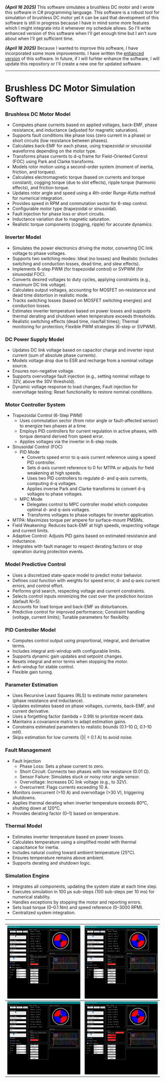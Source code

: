 _**(April 16 2025)**_ This software simulates a brushless DC motor and I wrote this software in C# programming language. This software is a robust tool for simulation of brushless DC motor yet it can be said that development of this software is still in progress because I have in mind some more features which I might integrate into it whenever my schedule allows. 
So I'll write enhanced version of this software when I'll get enough time but I ain't sure about when I'll get sufficient time. 

_**(April 18 2025)**_ Because I wanted to improve this software, I have incorporated some more improvements. I have written the [enhanced version](https://github.com/KMORaza/Brushless_DC_Motor_Simulation_App/tree/main/Brushless%20DC%20Motor%20Simulation%20App/BrushlessDCMotorSimulation) of this software. In future, if I will furhter enhance the software, I will update this repository or I'll create a new one for updated software.

---

# Brushless DC Motor Simulation Software

### Brushless DC Motor Model
  * Computes phase currents based on applied voltages, back-EMF, phase resistance, and inductance (adjusted for magnetic saturation).
  * Supports fault conditions like phase loss (zero current in a phase) or short circuits (low resistance between phases).
  * Calculates back-EMF for each phase, using trapezoidal or sinusoidal waveforms depending on the motor type.
  * Transforms phase currents to d-q frame for Field-Oriented Control (FOC) using Park and Clarke transforms.
  * Models rotor motion using a second-order system (moment of inertia, friction, and torques).
  * Calculates electromagnetic torque (based on currents and torque constant), cogging torque (due to slot effects), ripple torque (harmonic effects), and friction torque.
  * Updates rotor angle and speed using a 4th-order Runge-Kutta method for numerical integration.
  * Provides speed in RPM and commutation sector for 6-step control.
  * Configurable motor type (trapezoidal or sinusoidal).
  * Fault injection for phase loss or short circuits.
  * Inductance variation due to magnetic saturation.
  * Realistic torque components (cogging, ripple) for accurate dynamics.
### Inverter Model
  * Simulates the power electronics driving the motor, converting DC link voltage to phase voltages.
  * Supports two switching modes: Ideal (no losses) and Realistic (includes switching and conduction losses, dead time, and slew effects).
  * Implements 6-step PWM (for trapezoidal control) or SVPWM (for sinusoidal FOC).
  * Converts desired voltages to duty cycles, applying constraints (e.g., maximum DC link voltage).
  * Calculates output voltages, accounting for MOSFET on-resistance and dead time distortion in realistic mode.
  * Tracks switching losses (based on MOSFET switching energies) and conduction losses.
  * Estimates inverter temperature based on power losses and supports thermal derating and shutdown when temperature exceeds thresholds.
  * Realistic switching effects (dead time, rise/fall times); Thermal monitoring for protection; Flexible PWM strategies (6-step or SVPWM).
### DC Power Supply Model
  * Updates DC link voltage based on capacitor charge and inverter input current (sum of absolute phase currents).
  * Models voltage drop due to ESR and recharge from a nominal voltage source.
  * Ensures non-negative voltage.
  * Supports overvoltage fault injection (e.g., setting nominal voltage to 32V, above the 30V threshold).
  * Dynamic voltage response to load changes; Fault injection for overvoltage testing; Reset functionality to restore nominal conditions.
### Motor Controller System
  * Trapezoidal Control (6-Step PWM)
    * Uses commutation sector (from rotor angle or fault-affected sensor) to energize two phases at a time.
    * Employs PID controllers for current regulation in active phases, with torque demand derived from speed error.
    * Applies voltages via the inverter in 6-step mode.
  * Sinusoidal Control (FOC)
    * PID Mode
      * Converts speed error to q-axis current reference using a speed PID controller.
      * Sets d-axis current reference to 0 for MTPA or adjusts for field weakening at high speeds.
      * Uses two PID controllers to regulate d- and q-axis currents, computing d-q voltages.
      * Applies inverse Park and Clarke transforms to convert d-q voltages to phase voltages.
    * MPC Mode
      * Delegates control to MPC controller model which computes optimal d- and q-axis voltages.
      * Transforms voltages to phase voltages for inverter application.
  * MTPA: Maximizes torque per ampere for surface-mount PMSMs.
  * Field Weakening: Reduces back-EMF at high speeds, respecting voltage and current limits.
  * Adaptive Control: Adjusts PID gains based on estimated resistance and inductance.
  * Integrates with fault manager to respect derating factors or stop operation during protection events.
### Model Predictive Control
  * Uses a discretized state-space model to predict motor behavior.
  * Defines cost function with weights for speed error, d- and q-axis current errors, and control effort.
  * Performs grid search, respecting voltage and current constraints.
  * Selects control inputs minimizing the cost over the prediction horizon (default N=5).
  * Accounts for load torque and back-EMF as disturbances.
  * Predictive control for improved performance; Constraint handling (voltage, current limits); Tunable parameters for flexibility.
### PID Controller Model
  * Computes control output using proportional, integral, and derivative terms.
  * Includes integral anti-windup with configurable limits.
  * Supports dynamic gain updates and setpoint changes.
  * Resets integral and error terms when stopping the motor.
  * Anti-windup for stable control.
  * Flexible gain tuning.
### Parameter Estimation 
  * Uses Recursive Least Squares (RLS) to estimate motor parameters (phase resistance and inductance).
  * Updates estimates based on phase voltages, currents, back-EMF, and current derivative.
  * Uses a forgetting factor (lambda = 0.99) to prioritize recent data.
  * Maintains a covariance matrix to adapt estimation gains.
  * Constrains estimated parameters to realistic bounds (0.1–10 Ω, 0.1–10 mH).
  * Skips estimation for low currents (|I| < 0.1 A) to avoid noise.
### Fault Management 
  * Fault Injection
    * Phase Loss: Sets a phase current to zero.
    * Short Circuit: Connects two phases with low resistance (0.01 Ω).
    * Sensor Failure: Simulates stuck or noisy rotor angle sensor.
    * Overvoltage: Increases DC link voltage (e.g., to 32V).
    * Overcurrent: Flags currents exceeding 10 A.
  * Monitors overcurrent (>10 A) and overvoltage (>30 V), triggering shutdowns.
  * Applies thermal derating when inverter temperature exceeds 80°C, shutting down at 120°C.
  * Provides derating factor (0–1) based on temperature.  
### Thermal Model
  * Estimates inverter temperature based on power losses.
  * Calculates temperature using a simplified model with thermal capacitance for inertia.
  * Includes natural cooling toward ambient temperature (25°C).
  * Ensures temperature remains above ambient.
  * Supports derating and shutdown logic.
### Simulation Engine
  * Integrates all components, updating the system state at each time step.
  * Executes simulation in 100 µs sub-steps (100 sub-steps per 10 ms) for numerical stability.
  * Handles exceptions by stopping the motor and reporting errors.
  * Sets load torque (0–0.1 Nm) and speed reference (0–3000 RPM).
  * Centralized system integration.
  
---

| ![](https://github.com/KMORaza/Brushless_DC_Motor_Simulation_App/blob/main/Brushless%20DC%20Motor%20Simulation%20App/BrushlessDCMotorSimulation/screenshots/screen%20(1).png) | ![](https://github.com/KMORaza/Brushless_DC_Motor_Simulation_App/blob/main/Brushless%20DC%20Motor%20Simulation%20App/BrushlessDCMotorSimulation/screenshots/screen%20(2).png) |
|------|------|
| ![](https://github.com/KMORaza/Brushless_DC_Motor_Simulation_App/blob/main/Brushless%20DC%20Motor%20Simulation%20App/BrushlessDCMotorSimulation/screenshots/screen%20(3).png) | ![](https://github.com/KMORaza/Brushless_DC_Motor_Simulation_App/blob/main/Brushless%20DC%20Motor%20Simulation%20App/BrushlessDCMotorSimulation/screenshots/screen%20(4).png) |







